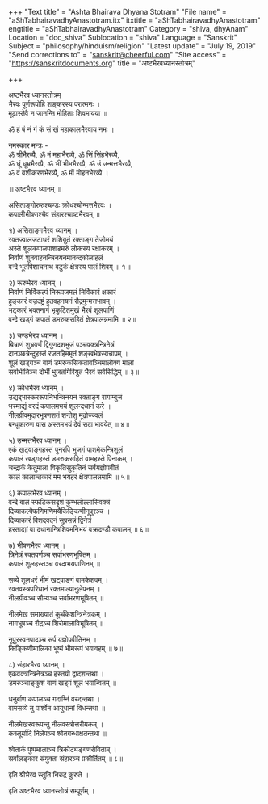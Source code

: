 +++
"Text title" = "Ashta Bhairava Dhyana Stotram"
"File name" = "aShTabhairavadhyAnastotram.itx"
itxtitle = "aShTabhairavadhyAnastotram"
engtitle = "aShTabhairavadhyAnastotram"
Category = "shiva, dhyAnam"
Location = "doc_shiva"
Sublocation = "shiva"
Language = "Sanskrit"
Subject = "philosophy/hinduism/religion"
"Latest update" = "July 19, 2019"
"Send corrections to" = "sanskrit@cheerful.com"
"Site access" = "https://sanskritdocuments.org"
title = "अष्टभैरवध्यानस्तोत्रम्"

+++
  
 अष्टभैरव ध्यानस्तोत्रम्   
भैरवः पूर्णरूपोहि शङ्करस्य परात्मनः ।  
मूढास्तेवै न जानन्ति मोहिताः शिवमायया ॥  
  
ॐ हं षं नं गं कं सं खं महाकालभैरवाय नमः ।  
  
नमस्कार मन्त्रः -  
ॐ श्रीभैरव्यै, ॐ मं महाभैरव्यै, ॐ सिं सिंहभैरव्यै,  
ॐ धूं धूम्रभैरव्यै, ॐ भीं भीमभैरव्यै, ॐ उं उन्मत्तभैरव्यै,  
ॐ वं वशीकरणभैरव्यै, ॐ मों मोहनभैरव्यै ।  
  
॥ अष्टभैरव ध्यानम् ॥  
  
असिताङ्गोरुरुश्चण्डः क्रोधश्चोन्मत्तभैरवः ।  
कपालीभीषणश्चैव संहारश्चाष्टभैरवम् ॥  
  
१) असिताङ्गभैरव ध्यानम् ।  
रक्तज्वालजटाधरं शशियुतं रक्ताङ्ग तेजोमयं  
     अस्ते शूलकपालपाशडमरुं लोकस्य रक्षाकरम् ।  
निर्वाणं शुनवाहनन्त्रिनयनमानन्दकोलाहलं  
     वन्दे भूतपिशाचनाथ वटुकं क्षेत्रस्य पालं शिवम् ॥ १॥  
  
२) रूरुभैरव ध्यानम् ।  
निर्वाणं निर्विकल्पं निरूपजमलं निर्विकारं क्षकारं  
     हुङ्कारं वज्रदंष्ट्रं हुतवहनयनं रौद्रमुन्मत्तभावम् ।  
भट्कारं भक्तनागं भृकुटितमुखं भैरवं शूलपाणिं  
     वन्दे खड्गं कपालं डमरुकसहितं क्षेत्रपालन्नमामि ॥ २॥  
  
३) चण्डभैरव ध्यानम् ।  
बिभ्राणं शुभ्रवर्णं द्विगुणदशभुजं पञ्चवक्त्रन्त्रिनेत्रं  
     दानञ्छत्रेन्दुहस्तं रजतहिममृतं शङ्खभेषस्यचापम् ।  
शूलं खड्गञ्च बाणं डमरुकसिकतावञ्चिमालोक्य मालां  
     सर्वाभीतिञ्च दोर्भीं भुजतगिरियुतं भैरवं सर्वसिद्धिम् ॥ ३॥  
  
४) क्रोधभैरव ध्यानम् ।  
उद्यद्भास्कररूपनिभन्त्रिनयनं रक्ताङ्ग रागाम्बुजं  
     भस्माद्यं वरदं कपालमभयं शूलन्दधानं करे ।  
नीलग्रीवमुदारभूषणशतं शन्तेशु मूढोज्ज्वलं  
     बन्धूकारुण वास अस्तमभयं देवं सदा भावयेत् ॥ ४॥  
  
५) उन्मत्तभैरव ध्यानम् ।  
एकं खट्वाङ्गहस्तं पुनरपि भुजगं पाशमेकन्त्रिशूलं  
     कपालं खड्गहस्तं डमरुकसहितं वामहस्ते पिनाकम् ।  
चन्द्रार्कं केतुमालां विकृतिसुकृतिनं सर्वयज्ञोपवीतं  
     कालं कालान्तकारं मम भयहरं क्षेत्रपालन्नमामि ॥ ५॥  
  
६) कपालभैरव ध्यानम् ।  
वन्दे बालं स्फटिकसदृशं कुम्भलोल्लासिवक्त्रं  
     दिव्याकल्पैफणिमणिमयैकिङ्किणीनूपुरञ्च ।  
दिव्याकारं विशदवदनं सुप्रसन्नं द्विनेत्रं  
     हस्ताद्यां वा दधानान्त्रिशिवमनिभयं वक्रदण्डौ कपालम् ॥ ६॥  
  
७) भीषणभैरव ध्यानम् ।  
त्रिनेत्रं रक्तवर्णञ्च सर्वाभरणभूषितम् ।  
कपालं शूलहस्तञ्च वरदाभयपाणिनम् ॥  
  
सव्ये शूलधरं भीमं खट्वाङ्गं वामकेशवम् ।  
रक्तवस्त्रपरिधानं रक्तमाल्यानुलेपनम् ।  
नीलग्रीवञ्च सौम्यञ्च सर्वाभरणभूषितम् ॥  
  
नीलमेख समाख्यातं कूर्चकेशन्त्रिनेत्रकम् ।  
नागभूषञ्च रौद्रञ्च शिरोमालाविभूषितम् ॥  
  
नूपुरस्वनपादञ्च सर्प यज्ञोपवीतिनम् ।  
किङ्किणीमालिका भूष्यं भीमरूपं भयावहम् ॥ ७॥  
  
८) संहारभैरव ध्यानम् ।  
एकवक्त्रन्त्रिनेत्रञ्च हस्तयो द्वादशन्तथा ।  
डमरुञ्चाङ्कुशं बाणं खड्गं शूलं भयान्वितम् ॥  
  
धनुर्बाण कपालञ्च गदाग्निं वरदन्तथा ।  
वामसव्ये तु पार्श्वेन आयुधानां विधन्तथा ॥  
  
नीलमेखस्वरूपन्तु नीलवस्त्रोत्तरीयकम् ।  
कस्तूर्यादि निलेपञ्च श्वेतगन्धाक्षतन्तथा ॥  
  
श्वेतार्क पुष्पमालाञ्च त्रिकोट्यङ्गणसेविताम् ।  
सर्वालङ्कार संयुक्तां संहारञ्च प्रकीर्तितम् ॥ ८॥  
  
इति श्रीभैरव स्तुति निरुद्र कुरुते ।  
  
इति अष्टभैरव ध्यानस्तोत्रं सम्पूर्णम् ।  
  
  
